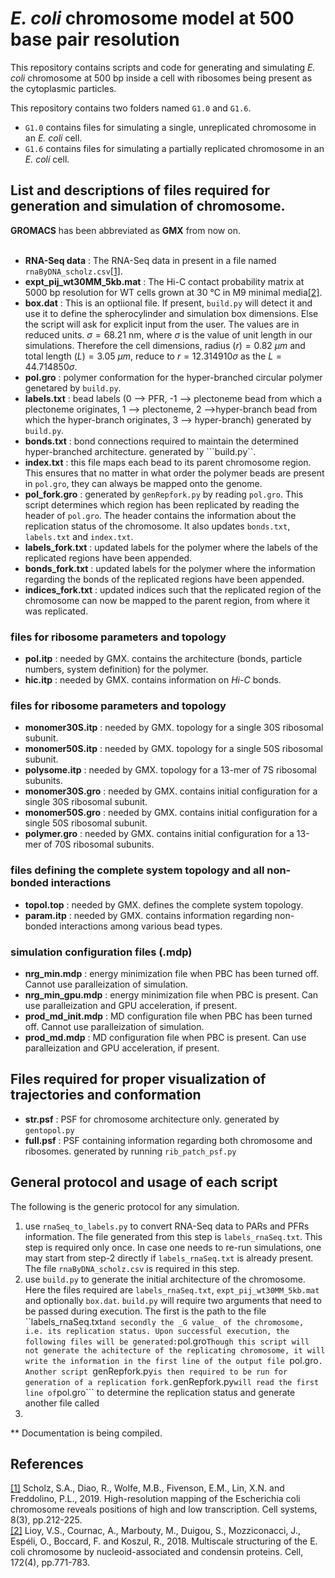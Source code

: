 # _E. coli_ chromosome model at 500 base pair resolution
This repository contains scripts and code for generating and simulating _E. coli_ chromosome at 500 bp inside a cell with ribosomes being present as the cytoplasmic particles.<br>

This repository contains two folders named ```G1.0``` and ```G1.6```.<br>
  * ```G1.0``` contains files for simulating a single, unreplicated chromosome in an _E. coli_ cell.<br>
  * ```G1.6``` contains files for simulating a partially replicated chromosome in an _E. coli_ cell.<br>
  
## List and descriptions of files required for generation and simulation of chromosome.
**GROMACS** has been abbreviated as **GMX** from now on.<br><br>

  * **RNA-Seq data** : The RNA-Seq data in present in a file named ```rnaByDNA_scholz.csv```[[1]](https://www.sciencedirect.com/science/article/pii/S2405471219300389).
  * **expt_pij_wt30MM_5kb.mat** : The Hi-C contact probability matrix at 5000 bp resolution for WT cells grown at 30 &deg;C in M9 minimal media[[2]](https://www.sciencedirect.com/science/article/pii/S0092867417315076).
  * **box.dat** : This is an optiional file. If present, ```build.py``` will detect it and use it to define the spherocylinder and simulation box dimensions. Else the script will ask for explicit input from the user. The values are in reduced units. $\sigma = 68.21$ nm, where $\sigma$ is the value of unit length in our simulations. Therefore the cell dimensions, radius $(r) = 0.82$ $\mu m$ and total length $(L) = 3.05$ $\mu m$, reduce to $r = 12.314910 \sigma$ as the $L = 44.714850 \sigma$.<br>
  * **pol.gro** : polymer conformation for the hyper-branched circular polymer genetared by ```build.py```.
  * **labels.txt** : bead labels (0 --> PFR, -1 --> plectoneme bead from which a plectoneme originates, 1 --> plectoneme, 2 -->hyper-branch bead from which the hyper-branch originates, 3 --> hyper-branch) generated by ```build.py```.
  * **bonds.txt** : bond connections required to maintain the determined hyper-branched architecture. generated by ```build.py``.
  * **index.txt** : this file maps each bead to its parent chromosome region. This ensures that no matter in what order the polymer beads are present in ```pol.gro```, they can always be mapped onto the genome.
  * **pol_fork.gro** : generated by ```genRepfork.py``` by reading ```pol.gro```. This script determines which region has been replicated by reading the header of ```pol.gro```. The header contains the information about the replication status of the chromosome. It also updates ```bonds.txt```, ```labels.txt``` and ```index.txt```.
  * **labels_fork.txt** : updated labels for the polymer where the labels of the replicated regions have been appended.
  * **bonds_fork.txt** : updated labels for the polymer where the information regarding the bonds of the replicated regions have been appended.
  * **indices_fork.txt** : updated indices such that the replicated region of the chromosome can now be mapped to the parent region, from where it was replicated.
  
  
  ### files for ribosome parameters and topology
  * **pol.itp** : needed by GMX. contains the architecture (bonds, particle numbers, system definition) for the polymer.
  * **hic.itp** : needed by GMX. contains information on _Hi-C_ bonds.
 
  ### files for ribosome parameters and topology
  * **monomer30S.itp** : needed by GMX. topology for a single 30S ribosomal subunit.
  * **monomer50S.itp** : needed by GMX. topology for a single 50S ribosomal subunit.
  * **polysome.itp** : needed by GMX. topology for a 13-mer of 7S ribosomal subunits.
  * **monomer30S.gro** : needed by GMX. contains initial configuration for a single 30S ribosomal subunit.
  * **monomer50S.gro** : needed by GMX. contains initial configuration for a single 50S ribosomal subunit.
  * **polymer.gro** : needed by GMX. contains initial configuration for a 13-mer of 70S ribosomal subunits.

  ### files defining the complete system topology and all non-bonded interactions
  * **topol.top** : needed by GMX. defines the complete system topology.
  * **param.itp** : needed by GMX. contains information regarding non-bonded interactions among various bead types.

  ### simulation configuration files (.mdp)
  * **nrg_min.mdp** : energy minimization file when PBC has been turned off. Cannot use paralleization of simulation.
  * **nrg_min_gpu.mdp** : energy minimization file when PBC is present. Can use paralleization and GPU acceleration, if present.
  * **prod_md_init.mdp** : MD configuration file when PBC has been turned off. Cannot use paralleization of simulation.
  * **prod_md.mdp** : MD configuration file when PBC is present. Can use paralleization and GPU acceleration, if present.

## Files required for proper visualization of trajectories and conformation
* **str.psf** : PSF for chromosome architecture only. generated by ```gentopol.py```
* **full.psf** : PSF containing information regarding both chromosome and ribosomes. generated by running ```rib_patch_psf.py```
  

## General protocol and usage of each script
The following is the generic protocol for any simulation.<br>
1. use ```rnaSeq_to_labels.py``` to convert RNA-Seq data to PARs and PFRs information. The file generated from this step is ```labels_rnaSeq.txt```. This step is required only once. In case one needs to re-run simulations, one may start from step-2 directly if ```labels_rnaSeq.txt``` is already present. The file ```rnaByDNA_scholz.csv``` is required in this step.<br>
2. use ```build.py``` to generate the initial architecture of the chromosome. Here the files required are ```labels_rnaSeq.txt```, ```expt_pij_wt30MM_5kb.mat``` and optionally ```box.dat```. ```build.py``` will require two arguments that need to be passed during execution. The first is the path to the file ``labels_rnaSeq.txt``` and secondly the _G value_ of the chromosome, i.e. its replication status. Upon successful execution, the following files will be generated: ```pol.gro```Though this script will not generate the achitecture of the replicating chromosome, it will write the information in the first line of the output file ```pol.gro```. Another script ```genRepfork.py``` is then required to be run for generation of a replication fork. ```genRepfork.py``` will read the first line of ```pol.gro``` to determine the replication status and generate another file called 
3. 


** Documentation is being compiled.

## References
[[1]](https://www.sciencedirect.com/science/article/pii/S2405471219300389)  Scholz, S.A., Diao, R., Wolfe, M.B., Fivenson, E.M., Lin, X.N. and Freddolino, P.L., 2019. High-resolution mapping of the Escherichia coli chromosome reveals positions of high and low transcription. Cell systems, 8(3), pp.212-225.<br>
[[2]](https://www.sciencedirect.com/science/article/pii/S0092867417315076) Lioy, V.S., Cournac, A., Marbouty, M., Duigou, S., Mozziconacci, J., Espéli, O., Boccard, F. and Koszul, R., 2018. Multiscale structuring of the E. coli chromosome by nucleoid-associated and condensin proteins. Cell, 172(4), pp.771-783.
